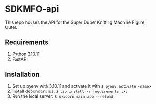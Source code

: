 # SDKMFO-api

This repo houses the API for the Super Duper Knitting Machine Figure Outer.

## Requirements
1. Python 3.10.11
2. FastAPI

## Installation
1. Set up pyenv with 3.10.11 and activate it with `$ pyenv activate <name>`
2. Install dependencies: `$ pip install -r requirements.txt`
3. Run the local server: `$ uvicorn main:app --reload`
